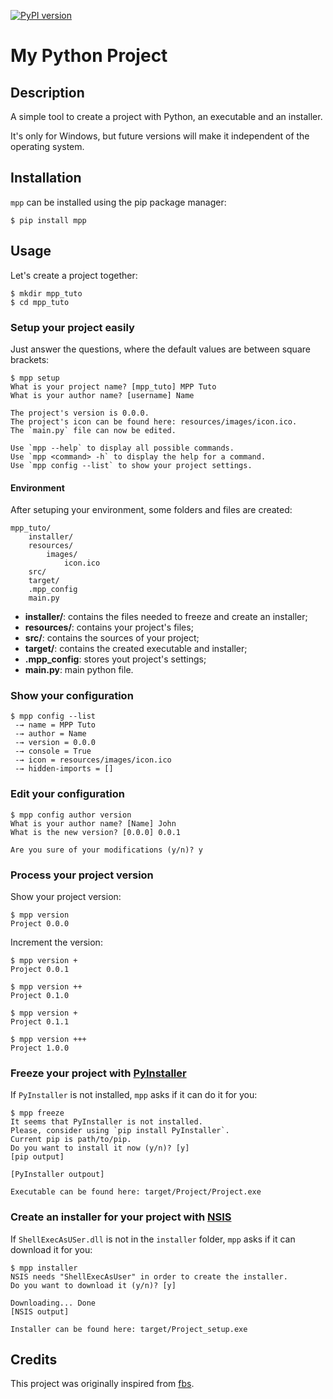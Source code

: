 [![PyPI version](https://badge.fury.io/py/mpp.svg)](https://badge.fury.io/py/mpp)

# My Python Project

## Description

A simple tool to create a project with Python, an executable and an installer.

It's only for Windows, but future versions will make it independent of the operating system.

## Installation

`mpp` can be installed using the pip package manager:

```
$ pip install mpp
```

## Usage

Let's create a project together:

```
$ mkdir mpp_tuto
$ cd mpp_tuto
```

### Setup your project easily

Just answer the questions, where the default values are between square brackets:

```
$ mpp setup
What is your project name? [mpp_tuto] MPP Tuto
What is your author name? [username] Name

The project's version is 0.0.0.
The project's icon can be found here: resources/images/icon.ico.
The `main.py` file can now be edited.

Use `mpp --help` to display all possible commands.
Use `mpp <command> -h` to display the help for a command.
Use `mpp config --list` to show your project settings.
```

#### Environment

After setuping your environment, some folders and files are created:

```
mpp_tuto/
    installer/
    resources/
        images/
            icon.ico
    src/
    target/
    .mpp_config
    main.py
```

- **installer/**: contains the files needed to freeze and create an installer;
- **resources/**: contains your project's files;
- **src/**: contains the sources of your project;
- **target/**: contains the created executable and installer;
- **.mpp_config**: stores yout project's settings;
- **main.py**: main python file.

### Show your configuration

```
$ mpp config --list
 -→ name = MPP Tuto
 -→ author = Name
 -→ version = 0.0.0
 -→ console = True
 -→ icon = resources/images/icon.ico
 -→ hidden-imports = []
```

### Edit your configuration

```
$ mpp config author version
What is your author name? [Name] John
What is the new version? [0.0.0] 0.0.1

Are you sure of your modifications (y/n)? y
```

### Process your project version

Show your project version:

```
$ mpp version
Project 0.0.0
```

Increment the version:

```
$ mpp version +
Project 0.0.1

$ mpp version ++
Project 0.1.0

$ mpp version +
Project 0.1.1

$ mpp version +++
Project 1.0.0
```

### Freeze your project with [PyInstaller](https://www.pyinstaller.org/)

If `PyInstaller` is not installed, `mpp` asks if it can do it for you:

```
$ mpp freeze
It seems that PyInstaller is not installed.
Please, consider using `pip install PyInstaller`.
Current pip is path/to/pip.
Do you want to install it now (y/n)? [y]
[pip output]

[PyInstaller outpout]

Executable can be found here: target/Project/Project.exe
```

### Create an installer for your project with [NSIS](https://nsis.sourceforge.io/Main_Page)

If `ShellExecAsUSer.dll` is not in the `installer` folder, `mpp` asks if it can download it for you:

```
$ mpp installer
NSIS needs "ShellExecAsUser" in order to create the installer.
Do you want to download it (y/n)? [y]

Downloading... Done
[NSIS output]

Installer can be found here: target/Project_setup.exe
```

## Credits

This project was originally inspired from [fbs](https://github.com/mherrmann/fbs).
